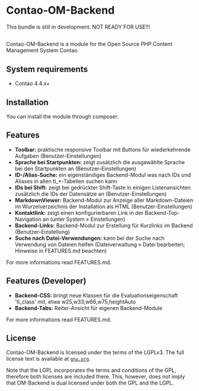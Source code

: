 # Contao-OM-Backend

This bundle is still in development. NOT READY FOR USE!!!

##

Contao-OM-Backend is a module for the Open Source PHP Content Management System Contao.


## System requirements

- Contao 4.4.x+

## Installation

You can install the module through composer.

## Features

- __Toolbar:__ praktische responsive Toolbar mit Buttons für wiederkehrende Aufgaben (Benutzer-Einstellungen) 
- __Sprache bei Startpunkten:__ zeigt zusätzlich die ausgewählte Sprache bei den Startpunkten an (Benutzer-Einstellungen)
- __ID-/Alias-Suche:__ ein eigenständiges Backend-Modul was nach IDs und Aliases in allen tl_*-Tabellen suchen kann
- __IDs bei Shift:__ zeigt bei gedrückter Shift-Taste in einigen Listenansichten zusätzlich die IDs der Datensätze an (Benutzer-Einstellungen)
- __MarkdownViewer:__ Backend-Modul zur Anzeige aller Markdown-Dateien im Wurzelverzeichnis der Installation als HTML (Benutzer-Einstellungen)
- __Kontaktlink:__ zeigt einen konfigurierbaren Link in der Backend-Top-Navigation an (unter System » Einstellungen)
- __Backend-Links:__ Backend-Modul zur Erstellung für Kurzlinks im Backend (Benutzer-Einstellung)
- __Suche nach Datei-Verwendungen:__ kann bei der Suche nach Verwendung von Dateien helfen (Dateiverwaltung » Datei bearbeiten; Hinweise in FEATURES.md beachten)

For more informations read FEATURES.md.

## Features (Developer)

- __Backend-CSS:__ bringt neue Klassen für die Evaluationseigenschaft 'tl_class' mit, etwa w25,w33,w66,w75,heightAuto
- __Backend-Tabs:__ Reiter-Ansicht für eigenen Backend-Module
 
For more informations read FEATURES.md.

## License

Contao-OM-Backend is licensed under the terms of the LGPLv3. The full license text is
available at [`gnu.org`][1].

Note that the LGPL incorporates the terms and conditions of the GPL, therefore
both licenses are included there. This, however, does not imply that OM-Backend is
dual licensed under both the GPL and the LGPL.

[1]: http://www.gnu.org/licenses/lgpl-3.0.de.html